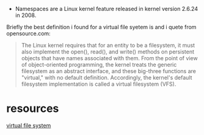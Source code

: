 



- Namespaces are a Linux kernel feature released in kernel version 2.6.24 in 2008.


Briefly the best definition i found for a virtual file syetem is and i quete from opensource.com:

> The Linux kernel requires that for an entity to be a filesystem, it must also implement the open(), read(), and write() methods on persistent objects that have names associated with them. From the point of view of object-oriented programming, the kernel treats the generic filesystem as an abstract interface, and these big-three functions are "virtual," with no default definition. Accordingly, the kernel's default filesystem implementation is called a virtual filesystem (VFS).




# resources
[virtual file system](https://opensource.com/article/19/3/virtual-filesystems-linux)

